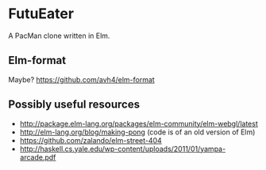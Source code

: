 # FutuEater

A PacMan clone written in Elm.

## Elm-format

Maybe? https://github.com/avh4/elm-format

## Possibly useful resources

* http://package.elm-lang.org/packages/elm-community/elm-webgl/latest
* http://elm-lang.org/blog/making-pong (code is of an old version of Elm)
* https://github.com/zalando/elm-street-404
* http://haskell.cs.yale.edu/wp-content/uploads/2011/01/yampa-arcade.pdf
